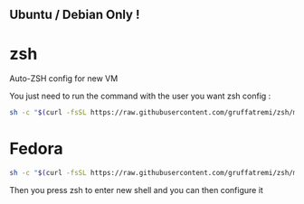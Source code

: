 ## Ubuntu / Debian Only ! 

# zsh
Auto-ZSH config for new VM


You just need to run the command with the user you want zsh config : 

```bash
sh -c "$(curl -fsSL https://raw.githubusercontent.com/gruffatremi/zsh/main/deploy.sh)"
```

# Fedora 
```bash
sh -c "$(curl -fsSL https://raw.githubusercontent.com/gruffatremi/zsh/main/deploy-fedora.sh)"
```

Then you press zsh to enter new shell and you can then configure it
